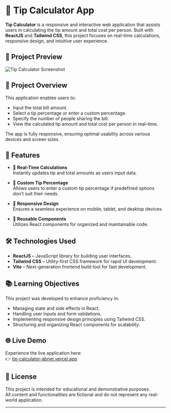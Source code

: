 # 💸 Tip Calculator App

**Tip Calculator** is a responsive and interactive web application that assists users in calculating the tip amount and total cost per person. Built with **ReactJS** and **Tailwind CSS**, this project focuses on real-time calculations, responsive design, and intuitive user experience.

## 📸 Project Preview

![Tip Calculator Screenshot](./assets/tip-calculator-fullpage.png)  


## 🚀 Project Overview

This application enables users to:

- Input the total bill amount.
- Select a tip percentage or enter a custom percentage.
- Specify the number of people sharing the bill.
- View the calculated tip amount and total cost per person in real-time.

The app is fully responsive, ensuring optimal usability across various devices and screen sizes.

## 🌟 Features

- 🔢 **Real-Time Calculations**  
  Instantly updates tip and total amounts as users input data.

- 🎯 **Custom Tip Percentage**  
  Allows users to enter a custom tip percentage if predefined options don't suit their needs.

- 📱 **Responsive Design**  
  Ensures a seamless experience on mobile, tablet, and desktop devices.

- 🧩 **Reusable Components**  
  Utilizes React components for organized and maintainable code.

## 🛠️ Technologies Used

- **ReactJS** – JavaScript library for building user interfaces.
- **Tailwind CSS** – Utility-first CSS framework for rapid UI development.
- **Vite** – Next-generation frontend build tool for fast development.

## 📚 Learning Objectives

This project was developed to enhance proficiency in:

- Managing state and side effects in React.
- Handling user inputs and form validations.
- Implementing responsive design principles using Tailwind CSS.
- Structuring and organizing React components for scalability.

## 🌐 Live Demo

Experience the live application here:  
👉 [tip-calculator-abner.vercel.app](https://tip-calculator-abner.vercel.app/)

## 📄 License

This project is intended for educational and demonstrative purposes.  
All content and functionalities are fictional and do not represent any real-world application.

---
